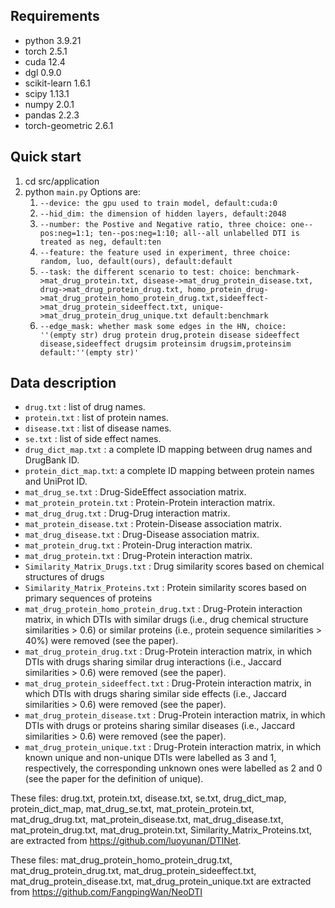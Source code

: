 ## Requirements

* python 3.9.21
* torch 2.5.1
* cuda 12.4
* dgl 0.9.0
* scikit-learn 1.6.1
* scipy 1.13.1
* numpy 2.0.1
* pandas 2.2.3
* torch-geometric 2.6.1

## Quick start

1. cd src/application
2. python `main.py` Options are:
   1. `--device: the gpu used to train model, default:cuda:0`
   2. `--hid_dim: the dimension of hidden layers, default:2048`
   3. `--number: the Postive and Negative ratio, three choice: one--pos:neg=1:1; ten--pos:neg=1:10; all--all unlabelled DTI is treated as neg, default:ten`
   4. `--feature: the feature used in experiment, three choice: random, luo, default(ours), default:default`
   5. `--task: the different scenario to test: choice: benchmark->mat_drug_protein.txt, disease->mat_drug_protein_disease.txt, drug->mat_drug_protein_drug.txt, homo_protein_drug->mat_drug_protein_homo_protein_drug.txt,sideeffect->mat_drug_protein_sideeffect.txt, unique->mat_drug_protein_drug_unique.txt default:benchmark`
   6. `--edge_mask: whether mask some edges in the HN, choice: ''(empty str) drug protein drug,protein disease sideeffect disease,sideeffect drugsim proteinsim drugsim,proteinsim default:''(empty str)'`


## Data description

* `drug.txt` : list of drug names.
* `protein.txt` : list of protein names.
* `disease.txt` : list of disease names.
* `se.txt` : list of side effect names.
* `drug_dict_map.txt` : a complete ID mapping between drug names and DrugBank ID.
* `protein_dict_map.txt`: a complete ID mapping between protein names and UniProt ID.
* `mat_drug_se.txt` : Drug-SideEffect association matrix.
* `mat_protein_protein.txt` : Protein-Protein interaction matrix.
* `mat_drug_drug.txt` : Drug-Drug interaction matrix.
* `mat_protein_disease.txt` : Protein-Disease association matrix.
* `mat_drug_disease.txt` : Drug-Disease association matrix.
* `mat_protein_drug.txt` : Protein-Drug interaction matrix.
* `mat_drug_protein.txt` : Drug-Protein interaction matrix.
* `Similarity_Matrix_Drugs.txt` : Drug similarity scores based on chemical structures of drugs
* `Similarity_Matrix_Proteins.txt` : Protein similarity scores based on primary sequences of proteins
* `mat_drug_protein_homo_protein_drug.txt` : Drug-Protein interaction matrix, in which DTIs with similar drugs (i.e., drug chemical structure similarities > 0.6) or similar proteins (i.e., protein sequence similarities > 40%) were removed (see the paper). 
* `mat_drug_protein_drug.txt` : Drug-Protein interaction matrix, in which DTIs with drugs sharing similar drug interactions (i.e., Jaccard similarities > 0.6) were removed (see the paper). 
* `mat_drug_protein_sideeffect.txt` : Drug-Protein interaction matrix, in which DTIs with drugs sharing similar side effects (i.e., Jaccard similarities > 0.6) were removed (see the paper). 
* `mat_drug_protein_disease.txt` : Drug-Protein interaction matrix, in which DTIs with drugs or proteins sharing similar diseases (i.e., Jaccard similarities > 0.6) were removed (see the paper). 
* `mat_drug_protein_unique.txt` : Drug-Protein interaction matrix, in which known unique and non-unique DTIs were labelled as 3 and 1, respectively, the corresponding unknown ones were labelled as 2 and 0 (see the paper for the definition of unique). 

These files: drug.txt, protein.txt, disease.txt, se.txt, drug_dict_map, protein_dict_map, mat_drug_se.txt, mat_protein_protein.txt, mat_drug_drug.txt, mat_protein_disease.txt, mat_drug_disease.txt, mat_protein_drug.txt, mat_drug_protein.txt, Similarity_Matrix_Proteins.txt, are extracted from https://github.com/luoyunan/DTINet.

These files: mat_drug_protein_homo_protein_drug.txt, mat_drug_protein_drug.txt, mat_drug_protein_sideeffect.txt, mat_drug_protein_disease.txt, mat_drug_protein_unique.txt are extracted from https://github.com/FangpingWan/NeoDTI